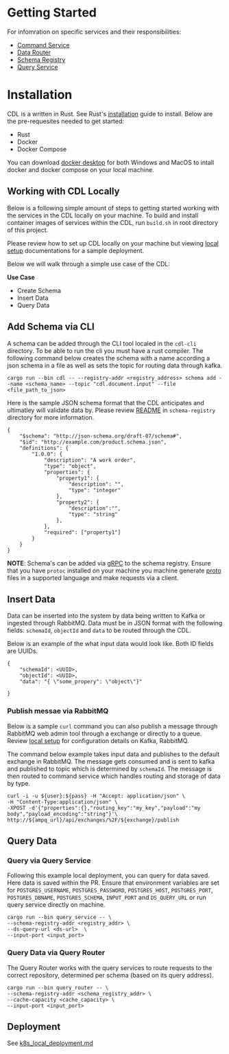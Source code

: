 # Getting Started

For infomration on specific services and their responsibilities:

- [Command Service][command-service]
- [Data Router][data-router]
- [Schema Registry][schema-registry]
- [Query Service][query-service]

# Installation

CDL is a written in Rust. See Rust's [installation][installation] guide to install. Below are the pre-requesites needed to get started: 

- Rust
- Docker
- Docker Compose

You can download [docker desktop][docker-desktop] for both Windows and MacOS to intall docker and docker compose on your local machine.

## Working with CDL Locally

Below is a following simple amount of steps to getting started working with the services in the CDL locally on your machine. To build and install container images of services within the CDL, run `build.sh` in root directory of this project.

Please review how to set up CDL locally on your machine but viewing [local setup][local-setup] documentations for a sample deployment. 

Below we will walk through a simple use case of the CDL:

**Use Case**
- Create Schema
- Insert Data
- Query Data

## Add Schema via CLI
A schema can be added through the CLI tool localed in the `cdl-cli` directory. To be able to run the cli you must have a rust compiler. The following command below creates the schema with a name according a json schema in a file as well as sets the topic for routing data through kafka. 

```
cargo run --bin cdl -- --registry-addr <registry_address> schema add --name <schema_name> --topic "cdl.document.input" --file <file_path_to_json>
```

Here is the sample JSON schema format that the CDL anticipates and ultimatley will validate data by. Please review [README][schema-registry] in `schema-registry` directory for more information.

```
{
	"$schema": "http://json-schema.org/draft-07/schema#",
    "$id": "http://example.com/product.schema.json",
	"definitions": {
		"1.0.0": {
            "description": "A work order",
            "type": "object",
            "properties": {
                "property1": {
                    "description": "",
                    "type": "integer"
                },
                "property2": {
                    "description":"",
                    "type": "string" 
                },
            },
            "required": ["property1"]
        }
    }
}
```

**NOTE**: Schema's can be added via [gRPC][grpc] to the schema registry. Ensure that you have `protoc` installed on your machine you machine generate [proto][proto] files in a supported language and make requests via a client.


## Insert Data

Data can be inserted into the system by data being written to Kafka or ingested through RabbitMQ. Data must be in JSON format with the following fields: `schemaId`, `objectId` and `data` to be routed through the CDL.

Below is an example of the what input data would look like. Both ID fields are UUIDs.
```
{
    "schemaId": <UUID>,
    "objectId": <UUID>,
    "data": "{ \"some_propery": \"object\"}"

}
```

### Publish messae via RabbitMQ
Below is a sample `curl` command you can also publish a message through RabbitMQ web admin tool through a exchange or directly to a queue. Review [local setup][local-setup] for configuration details on Kafka, RabbitMQ.

The command below example takes input data and publishes to the default exchange in RabbitMQ. The message gets consumed and is sent to kafka and published to topic which is determined by `schemaId`.  The message is then routed to command service which handles routing and storage of data by type. 

```
curl -i -u ${user}:${pass} -H "Accept: application/json" \
-H "Content-Type:application/json" \
-XPOST -d'{"properties":{},"routing_key":"my_key","payload":"my body","payload_encoding":"string"}'\
http://${ampq_url}/api/exchanges/%2F/${exchange}/publish
```


## Query Data 

### Query via Query Service
Following this example local deployment, you can query for data saved. Here data is saved within the PR.
Ensure that environment variables are set for `POSTGRES_USERNAME`, `POSTGRES_PASSWORD`, `POSTGRES_HOST`, `POSTGRES_PORT`, `POSTGRES_DBNAME`, `POSTGRES_SCHEMA`, `INPUT_PORT` and `DS_QUERY_URL` or run query service directly on machine.

```
cargo run --bin query_service -- \
--schema-registry-addr <registry_addr> \
--ds-query-url <ds-url>  \
--input-port <input_port>
```


### Query Data via Query Router
The Query Router works with the query services to route requests to the correct repository, determined per schema (based on its query address).

```
cargo run --bin query_router -- \
--schema-registry-addr <schema_registry_addr> \
--cache-capacity <cache_capacity> \
--input-port <input_port>
```


## Deployment

See [k8s_local_deployment.md][deployment]


[installation]: https://www.rust-lang.org/tools/install
[deployment]: ./k8s_local_deployment.md
[docker-desktop]: https://docs.docker.com/desktop/
[local-setup]: ../deployment/compose/README.md
[grpc]: https://grpc.io/docs/what-is-grpc/introduction/
[command-service]: command_service.md
[schema-registry]: ../crates/schema-registry/README.md
[query-service]: query_service.md
[data-router]: data_router.md
[proto]: ../crates/rpc/proto
